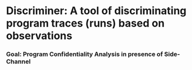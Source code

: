 # Discriminer: A tool of discriminating program traces (runs) based on observations
### Goal: Program Confidentiality Analysis in presence of Side-Channel
